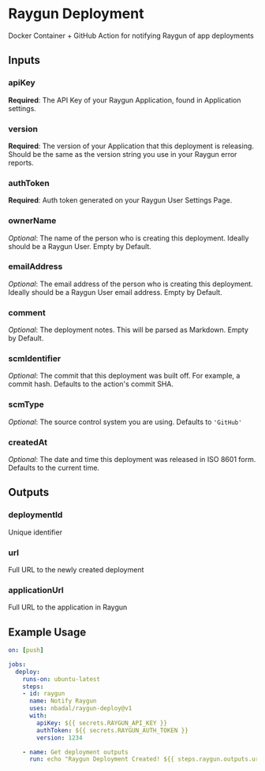# Raygun Deployment

Docker Container + GitHub Action for notifying Raygun of app deployments

## Inputs
### apiKey
**Required**: The API Key of your Raygun Application, found in Application settings.

### version
**Required**: The version of your Application that this deployment is releasing. Should be the same as the version string you use in your Raygun error reports.

### authToken
**Required**: Auth token generated on your Raygun User Settings Page.

### ownerName
_Optional_: The name of the person who is creating this deployment. Ideally should be a Raygun User. Empty by Default.

### emailAddress
_Optional_: The email address of the person who is creating this deployment. Ideally should be a Raygun User email address. Empty by Default.

### comment
_Optional_: The deployment notes. This will be parsed as Markdown. Empty by Default.

### scmIdentifier
_Optional_: The commit that this deployment was built off. For example, a commit hash. Defaults to the action's commit SHA.

### scmType
_Optional_: The source control system you are using. Defaults to `'GitHub'`

### createdAt
_Optional_: The date and time this deployment was released in ISO 8601 form. Defaults to the current time.

## Outputs
### deploymentId
Unique identifier

### url
Full URL to the newly created deployment

### applicationUrl
Full URL to the application in Raygun

## Example Usage
```yml
on: [push]

jobs:
  deploy:
    runs-on: ubuntu-latest
    steps:
    - id: raygun
      name: Notify Raygun
      uses: nbadal/raygun-deploy@v1
      with:
        apiKey: ${{ secrets.RAYGUN_API_KEY }}
        authToken: ${{ secrets.RAYGUN_AUTH_TOKEN }}
        version: 1234

    - name: Get deployment outputs
      run: echo "Raygun Deployment Created! ${{ steps.raygun.outputs.url }}"
```
